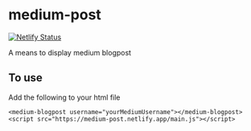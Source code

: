 # medium-post 
[![Netlify Status](https://api.netlify.com/api/v1/badges/a0626c11-ea43-4f1b-a3ba-a6f925c0a20d/deploy-status)](https://app.netlify.com/sites/ekiti-state-health-centers/deploys)

A means to display medium blogpost

## To use 
Add the following to your html file
```
<medium-blogpost username="yourMediumUsername"></medium-blogpost>
<script src="https://medium-post.netlify.app/main.js"></script>
```